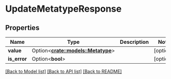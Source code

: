 # UpdateMetatypeResponse

## Properties

Name | Type | Description | Notes
------------ | ------------- | ------------- | -------------
**value** | Option<[**crate::models::Metatype**](Metatype.md)> |  | [optional]
**is_error** | Option<**bool**> |  | [optional]

[[Back to Model list]](../README.md#documentation-for-models) [[Back to API list]](../README.md#documentation-for-api-endpoints) [[Back to README]](../README.md)


